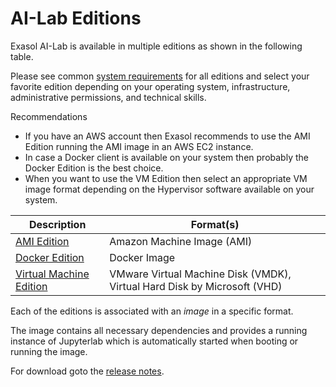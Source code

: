 # AI-Lab Editions

Exasol AI-Lab is available in multiple editions as shown in the following table.

Please see common [system requirements](system-requirements.md) for all editions and select your favorite edition depending on your operating system, infrastructure, administrative permissions, and technical skills.

Recommendations
* If you have an AWS account then Exasol recommends to use the AMI Edition running the AMI image in an AWS EC2 instance.
* In case a Docker client is available on your system then probably the Docker Edition is the best choice.
* When you want to use the VM Edition then select an appropriate VM image format depending on the Hypervisor software available on your system.


| Description                              | Format(s)                                                                |
|------------------------------------------|--------------------------------------------------------------------------|
| [AMI Edition](ami-usage.md)              | Amazon Machine Image (AMI)                                               |
| [Docker Edition](docker/docker-usage.md) | Docker Image                                                             |
| [Virtual Machine Edition](vm-usage.md)   | VMware Virtual Machine Disk (VMDK), Virtual Hard Disk by Microsoft (VHD) |

Each of the editions is associated with an _image_ in a specific format.

The image contains all necessary dependencies and provides a running instance of Jupyterlab which is automatically started when booting or running the image.

For download goto the [release notes](https://github.com/exasol/ai-lab/releases/latest).

